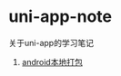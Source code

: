 # uni-app-note
关于uni-app的学习笔记

1. [android本地打包](https://github.com/liaozhip/uni-app-note/blob/main/%E6%9C%AC%E5%9C%B0%E6%89%93%E5%8C%85.md)
